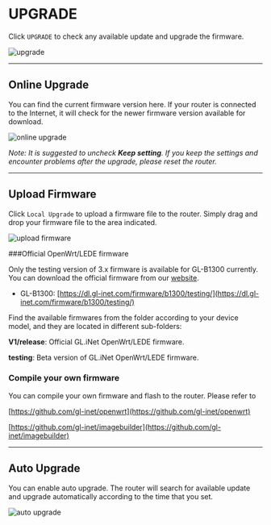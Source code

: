 # UPGRADE

Click `UPGRADE` to check any available update and upgrade the firmware.

![upgrade](https://static.gl-inet.com/docs/en/3/setup/convexa_b/upgrade/firmware.jpg)



---

## Online Upgrade

You can find the current firmware version here. If your router is connected to the Internet, it will check for the newer firmware version available for download.

![online upgrade](https://static.gl-inet.com/docs/en/3/setup/convexa_b/upgrade/firmware1.jpg)



*Note: It is suggested to uncheck **Keep setting**. If you keep the settings and encounter problems after the upgrade, please reset the router.*



---

## Upload Firmware

Click `Local Upgrade` to upload a firmware file to the router. Simply drag and drop your firmware file to the area indicated.

![upload firmware](https://static.gl-inet.com/docs/en/3/setup/convexa_b/upgrade/firmware2.jpg)



###Official OpenWrt/LEDE firmware

Only the testing version of 3.x firmware is available for GL-B1300 currently. You can download the official firmware from our [website](https://dl.gl-inet.com/firmware/). 

- GL-B1300: [https://dl.gl-inet.com/firmware/b1300/testing/](https://dl.gl-inet.com/firmware/b1300/testing/)

Find the available firmwares from the folder according to your device model, and they are located in different sub-folders:

**V1/release**: Official GL.iNet OpenWrt/LEDE firmware.

**testing**: Beta version of GL.iNet OpenWrt/LEDE firmware.



### Compile your own firmware

You can compile your own firmware and flash to the router. Please refer to 

[https://github.com/gl-inet/openwrt](https://github.com/gl-inet/openwrt)

[https://github.com/gl-inet/imagebuilder](https://github.com/gl-inet/imagebuilder)

---

## Auto Upgrade

You can enable auto upgrade. The router will search for available update and upgrade automatically according to the time that you set.

![auto upgrade](https://static.gl-inet.com/docs/en/3/setup/convexa_b/upgrade/firmware3.jpg)

